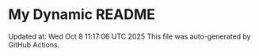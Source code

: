 # My Dynamic README
Updated at: Wed Oct  8 11:17:06 UTC 2025
This file was auto-generated by GitHub Actions.
